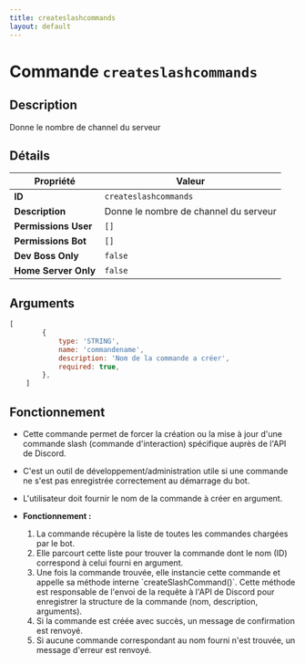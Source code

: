 ```yaml
---
title: createslashcommands
layout: default
---
```


# Commande `createslashcommands`

## Description

Donne le nombre de channel du serveur

## Détails

| Propriété | Valeur |
| --- | --- |
| **ID** | `createslashcommands` |
| **Description** | Donne le nombre de channel du serveur |
| **Permissions User** | `[]` |
| **Permissions Bot** | `[]` |
| **Dev Boss Only** | `false` |
| **Home Server Only** | `false` |

## Arguments

```javascript
[
		{
			type: 'STRING',
			name: 'commandename',
			description: 'Nom de la commande a créer',
			required: true,
		},
	]
```

## Fonctionnement

- Cette commande permet de forcer la création ou la mise à jour d'une commande slash (commande d'interaction) spécifique auprès de l'API de Discord.
- C'est un outil de développement/administration utile si une commande ne s'est pas enregistrée correctement au démarrage du bot.
- L'utilisateur doit fournir le nom de la commande à créer en argument.

- **Fonctionnement :**
    1.  La commande récupère la liste de toutes les commandes chargées par le bot.
    2.  Elle parcourt cette liste pour trouver la commande dont le nom (ID) correspond à celui fourni en argument.
    3.  Une fois la commande trouvée, elle instancie cette commande et appelle sa méthode interne \`createSlashCommand()\`. Cette méthode est responsable de l'envoi de la requête à l'API de Discord pour enregistrer la structure de la commande (nom, description, arguments).
    4.  Si la commande est créée avec succès, un message de confirmation est renvoyé.
    5.  Si aucune commande correspondant au nom fourni n'est trouvée, un message d'erreur est renvoyé.
